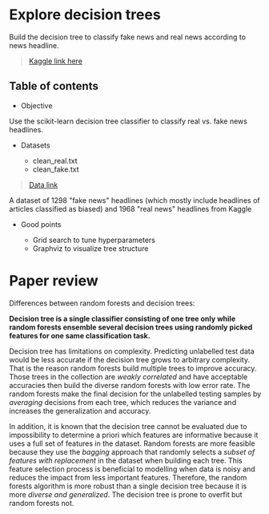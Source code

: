 # Explore decision trees

Build the decision tree to classify fake news and real news according to news headline.
> [Kaggle link here](https://www.kaggle.com/therohk/million-headlines)

## Table of contents

* Objective

Use the scikit-learn decision tree classifier to classify real vs. fake news headlines.

* Datasets

  - clean_real.txt
  - clean_fake.txt
  
> [Data link](https://www.kaggle.com/mrisdal/fake-news/data)

A dataset of 1298 "fake news" headlines (which mostly include headlines of articles classified as biased) and 1968 "real news" headlines from Kaggle

* Good points

  - Grid search to tune hyperparameters
  - Graphviz to visualize tree structure

# Paper review

Differences between random forests and decision trees:

**Decision tree is a single classifier consisting of one tree only while random forests ensemble several decision trees using randomly picked features for one same classification task.**

Decision tree has limitations on complexity. Predicting unlabelled test data would be less accurate if the decision tree grows to arbitrary complexity. That is the reason random forests build multiple trees to improve accuracy. Those trees in the collection are *weakly correlated* and have acceptable accuracies then build the diverse random forests with low error rate. The random forests make the final decision for the unlabelled testing samples by *averaging* decisions from each tree, which reduces the variance and increases the generalization and accuracy.

In addition, it is known that the decision tree cannot be evaluated due to impossibility to determine a priori which features are informative because it uses a full set of features in the dataset. Random forests are more feasible because they use the *bagging* approach that randomly selects a *subset of features with replacement* in the dataset when building each tree. This feature selection process is beneficial to modelling when data is noisy and reduces the impact from less important features. Therefore, the random forests algorithm is more robust than a single decision tree because it is more *diverse and generalized*. The decision tree is prone to overfit but random forests not.
